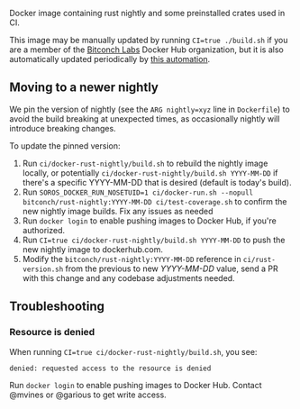 Docker image containing rust nightly and some preinstalled crates used in CI.

This image may be manually updated by running `CI=true ./build.sh` if you are a member
of the [Bitconch Labs](https://hub.docker.com/u/bitconch/) Docker Hub
organization, but it is also automatically updated periodically by
[this automation](https://buildkite.com/bitconch/soros-ci-docker-rust-nightly).

## Moving to a newer nightly

We pin the version of nightly (see the `ARG nightly=xyz` line in `Dockerfile`)
to avoid the build breaking at unexpected times, as occasionally nightly will
introduce breaking changes.

To update the pinned version:
1. Run `ci/docker-rust-nightly/build.sh` to rebuild the nightly image locally,
   or potentially `ci/docker-rust-nightly/build.sh YYYY-MM-DD` if there's a
   specific YYYY-MM-DD that is desired (default is today's build).
1. Run `SOROS_DOCKER_RUN_NOSETUID=1 ci/docker-run.sh --nopull bitconch/rust-nightly:YYYY-MM-DD ci/test-coverage.sh`
   to confirm the new nightly image builds.  Fix any issues as needed
1. Run `docker login` to enable pushing images to Docker Hub, if you're authorized.
1. Run `CI=true ci/docker-rust-nightly/build.sh YYYY-MM-DD` to push the new nightly image to dockerhub.com.
1. Modify the `bitconch/rust-nightly:YYYY-MM-DD` reference in `ci/rust-version.sh` from the previous to
   new *YYYY-MM-DD* value, send a PR with this change and any codebase adjustments needed.

## Troubleshooting

### Resource is denied

When running `CI=true ci/docker-rust-nightly/build.sh`, you see:

```
denied: requested access to the resource is denied
```

Run `docker login` to enable pushing images to Docker Hub. Contact @mvines or @garious
to get write access.
